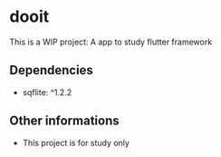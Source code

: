 # dooit

This is a WIP project: A app to study flutter framework

## Dependencies

- sqflite: ^1.2.2


## Other informations

- This project is for study only
